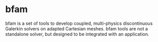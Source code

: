 # bfam

bfam is a set of tools to develop coupled, multi-physics discontinuous Galerkin
solvers on adapted Cartesian meshes. bfam tools are not a standalone solver, but
designed to be integrated with an application.
